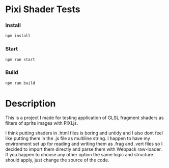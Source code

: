 # Pixi Shader Tests

### Install
```javascript
npm install
```

### Start
```javascript
npm run start
```

### Build
```javascript
npm run build
```

# Description
This is a project I made for testing application of GLSL fragment shaders as filters of sprite images with PIXI.js.

I think putting shaders in .html files is boring and untidy and I also dont feel like putting them in the .js file as multiline string.
I happen to have my environment set up for reading and writing them as .frag and .vert files so I decided to import them directly and parse them with Webpack raw-loader.
If you happen to choose any other option the same logic and structure should apply, just change the source of the code.